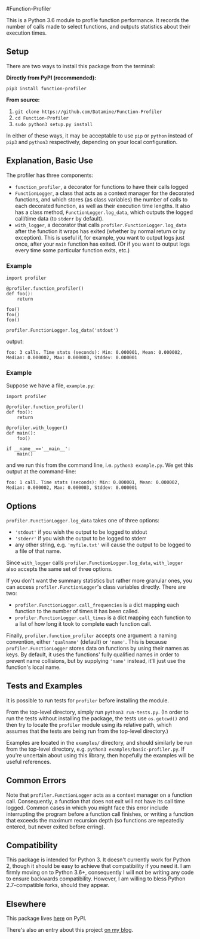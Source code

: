 #Function-Profiler

This is a Python 3.6 module to profile function performance. It records the number
of calls made to select functions, and outputs statistics about their execution times.

## Setup

There are two ways to install this package from the terminal:

**Directly from PyPI (recommended):**

`pip3 install function-profiler` 

**From source:**

1. `git clone https://github.com/Datamine/Function-Profiler`
2. `cd Function-Profiler`
3. `sudo python3 setup.py install`

In either of these ways, it may be acceptable to use `pip` or `python` instead of
`pip3` and `python3` respectively, depending on your local configuration.

## Explanation, Basic Use

The profiler has three components: 

- `function_profiler`, a decorator for functions to have their calls logged
- `FunctionLogger`, a class that acts as a context manager for the decorated
    functions, and which stores (as class variables) the number of calls to each
    decorated function, as well as their execution time lengths. It also has a class
    method, `FunctionLogger.log_data`, which outputs the logged call/time data
    (to `stderr` by default).
- `with_logger`, a decorator that calls `profiler.FunctionLogger.log_data`
    after the function it wraps has exited (whether by normal return or by exception).
    This is useful if, for example, you want to output logs just once, after your
    `main` function has exited. (Or if you want to output logs every time some 
    particular function exits, etc.)

### Example     

```
import profiler

@profiler.function_profiler()
def foo():
    return

foo()
foo()
foo()

profiler.FunctionLogger.log_data('stdout')
```
output:
```
foo: 3 calls. Time stats (seconds): Min: 0.000001, Mean: 0.000002, Median: 0.000002, Max: 0.000003, Stddev: 0.000001
```

### Example

Suppose we have a file, `example.py`:

```
import profiler

@profiler.function_profiler()
def foo():
    return

@profiler.with_logger()
def main():
    foo()

if __name__=='__main__':
    main()
```
and we run this from the command line, i.e. `python3 example.py`. We get this output at the command-line:
```
foo: 1 call. Time stats (seconds): Min: 0.000001, Mean: 0.000002, Median: 0.000002, Max: 0.000003, Stddev: 0.000001
```

## Options

`profiler.FunctionLogger.log_data` takes one of three options:
- `'stdout'` if you wish the output to be logged to stdout
- `'stderr'` if you wish the output to be logged to stderr
- any other string, e.g. `'myfile.txt'` will cause the output to be logged to a file of that name.

Since `with_logger` calls `profiler.FunctionLogger.log_data`, `with_logger` also accepts
the same set of three options.

If you don't want the summary statistics but rather more granular ones, you can access
`profiler.FunctionLogger`'s class variables directly. There are two:

- `profiler.FunctionLogger.call_frequencies` is a dict mapping each function to the number of times it has been called.
- `profiler.FunctionLogger.call_times` is a dict mapping each function to a list of how long it took to complete each function call.

Finally, `profiler.function_profiler` accepts one argument: a naming convention, either 
`'qualname'` (default) or `'name'`. This is because `profiler.FunctionLogger` stores 
data on functions by using their names as keys. By default,
it uses the functions' fully qualified names in order to prevent name collisions, but by
supplying `'name'` instead, it'll just use the function's local name.

## Tests and Examples

It is possible to run tests for `profiler` before installing the module.

From the top-level directory, simply run `python3 run-tests.py`. (In order to run
the tests without installing the package, the tests use `os.getcwd()` and
then try to locate the `profiler` module using its relative path, which assumes that
the tests are being run from the top-level directory.)

Examples are located in the `examples/` directory, and should similarly be run from
the top-level directory, e.g. `python3 examples/basic-profiler.py`. If you're uncertain
about using this library, then hopefully the examples will be useful references.

## Common Errors

Note that `profiler.FunctionLogger` acts as a context manager on a function call. Consequently,
a function that does not exit will not have its call time logged. Common cases in which you
might face this error include interrupting the program before a function call finishes, or
writing a function that exceeds the maximum recursion depth (so functions are repeatedly entered, but never exited before erring).

## Compatibility

This package is intended for Python 3. It doesn't currently work for Python 2, though
it should be easy to achieve that compatibility if you need it. I am firmly moving on
to Python 3.6+, consequently I will not be writing any code to ensure backwards compatibility.
However, I am willing to bless Python 2.7-compatible forks, should they appear.

## Elsewhere

This package lives [here](https://pypi.python.org/pypi/function-profiler) on PyPI.

There's also an entry about this project [on my blog](http://www.johnloeber.com/docs/function-profiler.html").
